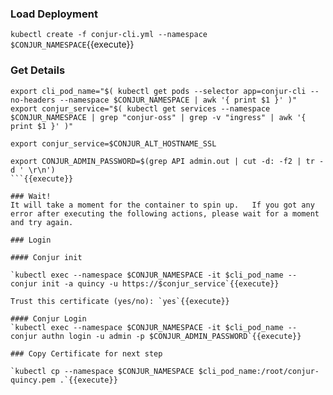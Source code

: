 

### Load Deployment

`kubectl create -f conjur-cli.yml --namespace $CONJUR_NAMESPACE`{{execute}}

### Get Details

```
export cli_pod_name="$( kubectl get pods --selector app=conjur-cli --no-headers --namespace $CONJUR_NAMESPACE | awk '{ print $1 }' )"
export conjur_service="$( kubectl get services --namespace $CONJUR_NAMESPACE | grep "conjur-oss" | grep -v "ingress" | awk '{ print $1 }' )"

export conjur_service=$CONJUR_ALT_HOSTNAME_SSL

export CONJUR_ADMIN_PASSWORD=$(grep API admin.out | cut -d: -f2 | tr -d ' \r\n')
```{{execute}}

### Wait!
It will take a moment for the container to spin up.   If you got any error after executing the following actions, please wait for a moment and try again.

### Login

#### Conjur init

`kubectl exec --namespace $CONJUR_NAMESPACE -it $cli_pod_name -- conjur init -a quincy -u https://$conjur_service`{{execute}}

Trust this certificate (yes/no): `yes`{{execute}}

#### Conjur Login
`kubectl exec --namespace $CONJUR_NAMESPACE -it $cli_pod_name -- conjur authn login -u admin -p $CONJUR_ADMIN_PASSWORD`{{execute}}

### Copy Certificate for next step

`kubectl cp --namespace $CONJUR_NAMESPACE $cli_pod_name:/root/conjur-quincy.pem .`{{execute}}
